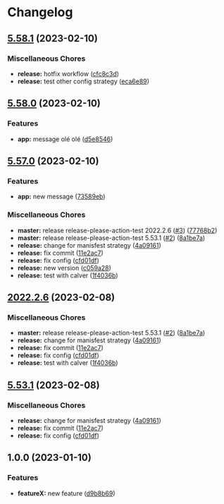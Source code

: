 # Changelog

## [5.58.1](https://github.com/fdubost/release-please-action-test/compare/release-please-action-test-v5.58.0...release-please-action-test-v5.58.1) (2023-02-10)


### Miscellaneous Chores

* **release:** hotfix workflow ([cfc8c3d](https://github.com/fdubost/release-please-action-test/commit/cfc8c3d3918d61e2f1ecb7285b646705b5d78d18))
* **release:** test other config strategy ([eca6e89](https://github.com/fdubost/release-please-action-test/commit/eca6e893a0d3bb58253adae9345e521d6d680bfd))

## [5.58.0](https://github.com/fdubost/release-please-action-test/compare/release-please-action-test-v5.57.0...release-please-action-test-v5.58.0) (2023-02-10)


### Features

* **app:** message olé olé ([d5e8546](https://github.com/fdubost/release-please-action-test/commit/d5e8546bdea813b4d56e6b35586e9e5628e3027d))

## [5.57.0](https://github.com/fdubost/release-please-action-test/compare/release-please-action-test-v5.56.0...release-please-action-test-v5.57.0) (2023-02-10)


### Features

* **app:** new message ([73589eb](https://github.com/fdubost/release-please-action-test/commit/73589eb177b82b404d9a19ff419a19c96884b8b4))


### Miscellaneous Chores

* **master:** release release-please-action-test 2022.2.6 ([#3](https://github.com/fdubost/release-please-action-test/issues/3)) ([77768b2](https://github.com/fdubost/release-please-action-test/commit/77768b2f14474606aaff2d3179dcb963d598da09))
* **master:** release release-please-action-test 5.53.1 ([#2](https://github.com/fdubost/release-please-action-test/issues/2)) ([8a1be7a](https://github.com/fdubost/release-please-action-test/commit/8a1be7ae81cad9ef5432213bfa1ead85c3abdc37))
* **release:** change for manisfest strategy ([4a09161](https://github.com/fdubost/release-please-action-test/commit/4a09161ccb4e584ecec81778bf88725d7c74a7f6))
* **release:** fix commit ([11e2ac7](https://github.com/fdubost/release-please-action-test/commit/11e2ac7f678afa9be55f822158cc0ff2898342ee))
* **release:** fix config ([cfd01df](https://github.com/fdubost/release-please-action-test/commit/cfd01df633d9237f333a74f48492883706bca8e4))
* **release:** new version ([c059a28](https://github.com/fdubost/release-please-action-test/commit/c059a284bdadac08f631c6cf5d9cc71f6894205b))
* **release:** test with calver ([1f4036b](https://github.com/fdubost/release-please-action-test/commit/1f4036b084073041687cbdfbb778eff7664ceb43))

## [2022.2.6](https://github.com/fdubost/release-please-action-test/compare/release-please-action-test-v2022.2.5...release-please-action-test-v2022.2.6) (2023-02-08)


### Miscellaneous Chores

* **master:** release release-please-action-test 5.53.1 ([#2](https://github.com/fdubost/release-please-action-test/issues/2)) ([8a1be7a](https://github.com/fdubost/release-please-action-test/commit/8a1be7ae81cad9ef5432213bfa1ead85c3abdc37))
* **release:** change for manisfest strategy ([4a09161](https://github.com/fdubost/release-please-action-test/commit/4a09161ccb4e584ecec81778bf88725d7c74a7f6))
* **release:** fix commit ([11e2ac7](https://github.com/fdubost/release-please-action-test/commit/11e2ac7f678afa9be55f822158cc0ff2898342ee))
* **release:** fix config ([cfd01df](https://github.com/fdubost/release-please-action-test/commit/cfd01df633d9237f333a74f48492883706bca8e4))
* **release:** test with calver ([1f4036b](https://github.com/fdubost/release-please-action-test/commit/1f4036b084073041687cbdfbb778eff7664ceb43))

## [5.53.1](https://github.com/fdubost/release-please-action-test/compare/release-please-action-test-v5.53.0...release-please-action-test-v5.53.1) (2023-02-08)


### Miscellaneous Chores

* **release:** change for manisfest strategy ([4a09161](https://github.com/fdubost/release-please-action-test/commit/4a09161ccb4e584ecec81778bf88725d7c74a7f6))
* **release:** fix commit ([11e2ac7](https://github.com/fdubost/release-please-action-test/commit/11e2ac7f678afa9be55f822158cc0ff2898342ee))
* **release:** fix config ([cfd01df](https://github.com/fdubost/release-please-action-test/commit/cfd01df633d9237f333a74f48492883706bca8e4))

## 1.0.0 (2023-01-10)


### Features

* **featureX:** new feature ([d9b8b69](https://github.com/fdubost/release-please-action-test/commit/d9b8b69b4bf586a80f0046e83f1573ec20f2ba00))
